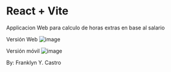 # React + Vite

Applicacion Web para calculo de horas extras en base al salario

Versión Web
![image](https://github.com/franklyncastro/XtraApp/assets/92040611/8fde6102-9224-4fe0-bd83-68d6d6d551a5)


Versión móvil
![image](https://github.com/franklyncastro/XtraApp/assets/92040611/0d973970-a604-453f-a445-2877d07b3b4c)

By: Franklyn Y. Castro
